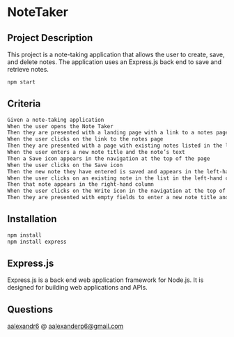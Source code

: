 # NoteTaker

## Project Description

This project is a note-taking application that allows the user to create, save, and delete notes. The application uses an Express.js back end to save and retrieve notes.

```bash
npm start
```

## Criteria

```bash
Given a note-taking application
When the user opens the Note Taker
Then they are presented with a landing page with a link to a notes page
When the user clicks on the link to the notes page
Then they are presented with a page with existing notes listed in the left-hand column, plus empty fields to enter a new note title and the note’s text in the right-hand column
When the user enters a new note title and the note’s text
Then a Save icon appears in the navigation at the top of the page
When the user clicks on the Save icon
Then the new note they have entered is saved and appears in the left-hand column with the other existing notes
When the user clicks on an existing note in the list in the left-hand column
Then that note appears in the right-hand column
When the user clicks on the Write icon in the navigation at the top of the page
Then they are presented with empty fields to enter a new note title and the note’s text in the right-hand column
```

## Installation

```bash
npm install
npm install express
```

## Express.js

Express.js is a back end web application framework for Node.js. It is designed for building web applications and APIs.

## Questions

[aalexandr6](https://github.com/aalexandr6) @ aalexanderp6@gmail.com
